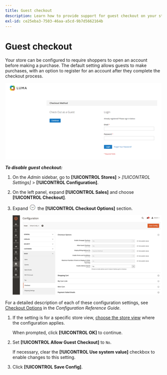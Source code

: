 ```yaml
---
title: Guest checkout
description: Learn how to provide support for guest checkout on your store.
exl-id: ce25eba3-7503-46aa-a5cd-9b7d5662164b
---
```

# Guest checkout

Your store can be configured to require shoppers to open an account before making a purchase. The default setting allows guests to make purchases, with an option to register for an account after they complete the checkout process.

![Luma store displays Check Out as Guest](./assets/storefront-checkout-as-guest.png)<!-- zoom -->

**_To disable guest checkout:_**

1. On the _Admin_ sidebar, go to **[!UICONTROL Stores]** > _[!UICONTROL Settings]_ > **[!UICONTROL Configuration]**.

1. On the left panel, expand **[!UICONTROL Sales]** and choose **[!UICONTROL Checkout]**.

1. Expand ![Expansion selector](../assets/icon-display-expand.png) the **[!UICONTROL Checkout Options]** section.

   ![Checkout options expanded on the configuration page](../configuration-reference/sales/assets/checkout-checkout-options.png)<!-- zoom -->

  For a detailed description of each of these configuration settings, see [Checkout Options](../configuration-reference/sales/checkout.md#checkout-options) in the _Configuration Reference Guide_.

1. If the setting is for a specific store view, [choose the store view](../configuration-reference/scope-change.md#set-the-scope) where the configuration applies.

   When prompted, click **[!UICONTROL OK]** to continue.

1. Set **[!UICONTROL Allow Guest Checkout]** to `No`.

   If necessary, clear the **[!UICONTROL Use system value]** checkbox to enable changes to this setting.

1. Click **[!UICONTROL Save Config]**.
